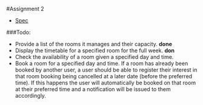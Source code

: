 #Assignment 2
* [Spec](http://www.computing.dcu.ie/~mcrane/CA4006Assignment2.html)

###Todo:
* Provide a list of the rooms it manages and their capacity. **done**
* Display the timetable for a specified room for the full week. **don**
* Check the availability of a room given a specified day and time.
* Book a room for a specified day and time.  If a room has already been booked by another user, a user should be able to register their interest in that room booking being cancelled at a later date (before the preferred time). If this happens the user will automatically be booked on that room at their preferred time and a notification will be issued to them accordingly.

